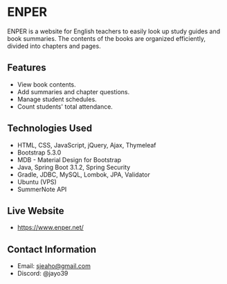 # ENPER

ENPER is a website for English teachers to easily look up study guides and book summaries. The contents of the books are organized efficiently, divided into chapters and pages.

## Features

- View book contents.
- Add summaries and chapter questions.
- Manage student schedules.
- Count students' total attendance.

## Technologies Used

- HTML, CSS, JavaScript, jQuery, Ajax, Thymeleaf
- Bootstrap 5.3.0
- MDB - Material Design for Bootstrap
- Java, Spring Boot 3.1.2, Spring Security
- Gradle, JDBC, MySQL, Lombok, JPA, Validator
- Ubuntu (VPS)
- SummerNote API

## Live Website
- https://www.enper.net/

## Contact Information

- Email: sjeaho@gmail.com
- Discord: @jayo39
